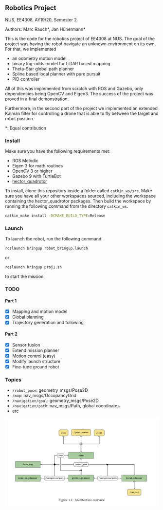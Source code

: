 ## Robotics Project
NUS, EE4308, AY19/20, Semester 2

Authors: Marc Rauch\*, Jan Hünermann\*

This is the code for the robotics project of EE4308 at NUS. The goal of the project was
having the robot navigate an unknown environment on its own. For that, we implemented

- an odometry motion model
- binary log-odds model for LiDAR based mapping
- Theta-Star global path planner
- Spline based local planner with pure pursuit
- PID controller

All of this was implemented from scratch with ROS and Gazebo, only dependencies being OpenCV and
Eigen3. The success of the project was proved in a final demonstration.

Furthermore, in the second part of the project we implemented an extended Kalman filter for controlling a drone that is
able to fly between the target and robot position.

\*: Equal contribution

### Install
Make sure you have the following requirements met:
- ROS Melodic
- Eigen 3 for math routines
- OpenCV 3 or higher
- Gazebo 9 with TurtleBot
- [hector_quadrotor](https://github.com/tu-darmstadt-ros-pkg/hector_quadrotor)

To install, clone this repository inside a folder called `catkin_ws/src`. Make sure you have all your other workspaces sourced, including the workspace containing the hector_quadrotor packages. Then build the workspace by running the following command from the directory `catkin_ws`.
```bash
catkin_make install -DCMAKE_BUILD_TYPE=Release
```

### Launch
To launch the robot, run the following command:
```bash
roslaunch bringup robot_bringup.launch
```
or
```bash
roslaunch bringup proj1.sh
```
to start the mission.

### TODO
#### Part 1
- [x] Mapping and motion model
- [x] Global planning
- [x] Trajectory generation and following

#### Part 2
- [x] Sensor fusion
- [x] Extend mission planner
- [x] Motion control (easy)
- [x] Modify launch structure
- [x] Fine-tune ground robot

### Topics
- `/robot_pose`: geometry\_msgs/Pose2D
- `/map`: nav\_msgs/OccupancyGrid
- `/navigation/goal`: geometry\_msgs/Pose2D
- `/navigation/path`: nav\_msgs/Path, global coordinates
- etc

<img src="architecture.png" alt="Architecture overview" width="660px" />
